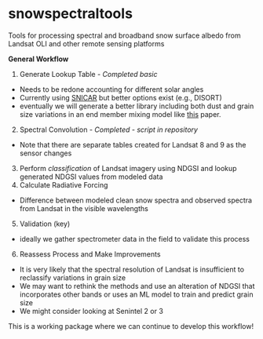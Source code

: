 # snowspectraltools

Tools for processing spectral and broadband snow surface albedo from Landsat OLI and other remote sensing platforms

**General Workflow**

1. Generate Lookup Table - *Completed basic*
  + Needs to be redone accounting for different solar angles
  + Currently using [SNICAR](http://snow.engin.umich.edu/) but better options exist (e.g., DISORT)
  + eventually we will generate  a better library including both dust and grain size variations in an end member mixing model like [this](https://ieeexplore.ieee.org/document/9290428) paper.
2. Spectral Convolution - *Completed - script in repository*
  + Note that there are separate tables created for Landsat 8 and 9 as the sensor changes
3. Perform *classification* of Landsat imagery using NDGSI and lookup generated NDGSI values from modeled data
4. Calculate Radiative Forcing
  + Difference between modeled clean snow spectra and observed spectra from Landsat in the visible wavelengths
5. Validation (key)
  + ideally we gather spectrometer data in the field to validate this process
6. Reassess Process and Make Improvements
  + It is very likely that the spectral resolution of Landsat is insufficient to reclassify variations in grain size
  + We may want to rethink the methods and use an alteration of NDGSI that incorporates other bands or uses an ML model to train and predict grain size
  + We might consider looking at Senintel 2 or 3
  
  
This is a working package where we can continue to develop this workflow!

